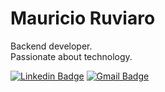 # Mauricio Ruviaro

Backend developer.<br>
Passionate about technology.

[![Linkedin Badge](https://img.shields.io/badge/-Mauricio%20Ruviaro-23cb24?style=flat-square&logo=Linkedin&logoColor=white&link=https://www.linkedin.com/in/mauricioruviaro/)](https://www.linkedin.com/in/mauricioruviaro/) 
[![Gmail Badge](https://img.shields.io/badge/-mauricioruviaro07@gmail.com-23cb24?style=flat-square&logo=Gmail&logoColor=white&link=mailto:mauricioruviaro07@gmail.com)](mailto:mauricioruviaro07@gmail.com)
